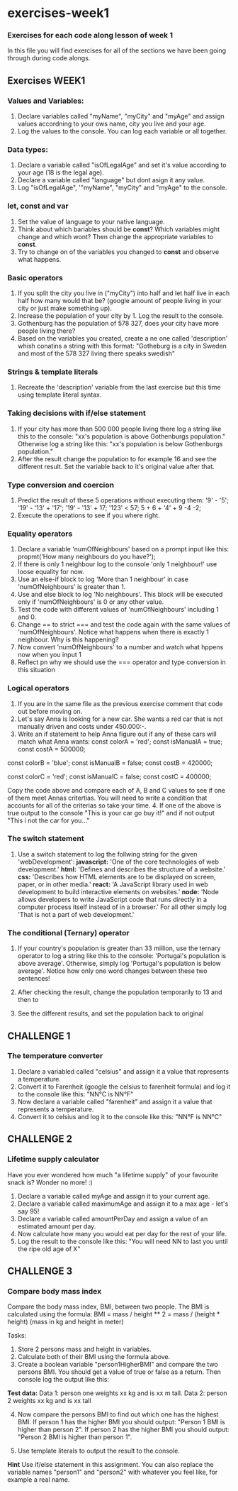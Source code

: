 # exercises-week1
### Exercises for each code along lesson of week 1
In this file you will find exercises for all of the sections we have been going through during code alongs.

## Exercises WEEK1

### Values and Variables:
1. Declare variables called "myName", "myCity" and "myAge" and assign values accordning to your ows name, city you live and your age. 
2. Log the values to the console. You can log each variable or all together.

### Data types:
1. Declare a variable called "isOfLegalAge" and set it's value according to your age (18 is the legal age).
2. Declare a variable called "language" but dont asign it any value.
3. Log "isOfLegalAge", '"myName", "myCity" and "myAge" to the console.

### let, const and var
1. Set the value of language to your native language.
2. Think about which bariables should be **const**? Which variables might change and which wont? Then change the appropriate variables to **const**.
3. Try to change on of the variables you changed to **const** and observe what happens.

### Basic operators
1. If you split the city you live in ("myCity") into half and let half live in each half how many would that be? (google amount of people living in your city or just make something up).
2. Increase the population of your city by 1. Log the result to the console.
3. Gothenburg has the population of 578 327, does your city have more people living there?
4. Based on the variables you created, create a ne one called 'description' whish conatins a string with this format:
"Gotheburg is a city in Sweden and most of the 578 327 living there speaks swedish"

### Strings & template literals
1. Recreate the 'description' variable from the last exercise but this time using template literal syntax.

### Taking decisions with if/else statement
1. If your city has more than 500 000 people living there log a string like this to the console: 
"xx's population is above Gothenburgs population." Otherwise log a string like this: 
"xx's population is below Gothenburgs population."
2. After the result change the population to for example 16 and see the different result. Set the variable back to it's original value after that.

### Type conversion and coercion
1. Predict the result of these 5 operations without executing them:
'9' - '5';
'19' - '13' + '17';
'19' - '13' + 17;
'123' < 57;
5 + 6 + '4' + 9 -4 -2;
2. Execute the operations to see if you where right.

### Equality operators
1. Declare a variable 'numOfNeighbours' based on a prompt input like this:
propmt('How many neighbours do you have?');
2. If there is only 1 neighbour log to the console 'only 1 neighbour!' use loose equality for now.
3. Use an else-if block to log 'More than 1 neighbour' in case 'numOfNeighbours' is greater than 1.
4. Use and else block to log 'No neighbours'. This block will be executed only if 'numOfNeighbours' is 0 or any other value.
5. Test the code with different values of 'numOfNeighbours' including 1 and 0.
6. Change == to strict === and test the code again with the same values of 'numOfNeighbours'. Notice what happens when there is exactly 1 neighbour. Why is this happening?
7. Now convert 'numOfNeighbours' to a number and watch what hppens now when you input 1
8. Reflect pn why we should use the === operator and type conversion in this situation

### Logical operators
1. If you are in the same file as the previous exercise comment that code out before moving on.
2. Let's say Anna is looking for a new car. She wants a red car that is not manually driven and costs under 450.000:-.
3. Write an if statement to help Anna figure out if any of these cars will match what Anna wants:
const colorA = 'red';
const isManualA = true;
const costA = 500000;

const colorB = 'blue';
const isManualB = false;
const costB = 420000;

const colorC = 'red';
const isManualC = false;
const costC = 400000;

Copy the code above and compare each of A, B and C values to see if one of them meet Annas critertias.
You will need to write a condition that accounts for all of the criterias so take your time.
4. If one of the above is true output to the console "This is your car go buy it!" and if not output "This i not the car for you..."

### The switch statement
1. Use a switch statement to log the follwing string for the given 'webDevelopment':
**javascript:** 'One of the core technologies of web development.'
**html:** 'Defines and describes the structure of a website.'
**css:** 'Describes how HTML elements are to be displayed on screen, paper, or in other media.'
**react:** 'A JavaScript library used in web development to build interactive elements on websites.'
**node:** 'Node allows developers to write JavaScript code that runs directly in a computer process itself instead of in a browser.'
For all other simply log 'That is not a part of web development.'

### The conditional (Ternary) operator
1. If your country's population is greater than 33 million, use the ternary operator
to log a string like this to the console: 'Portugal's population is above average'.
Otherwise, simply log 'Portugal's population is below average'. Notice how only
one word changes between these two sentences!

2. After checking the result, change the population temporarily to 13 and then to
130. See the different results, and set the population back to original

## CHALLENGE 1
### The temperature converter
1. Declare a variabled called "celsius" and assign it a value that represents a temperature.
2. Convert it to Farenheit (google the celsius to farenheit formula) and log it to the console like this:
"NN°C is NN°F"
3. Now declare a variable called "farenheit" and assign it a value that represents a temperature.
4. Convert it to celsius and log it to the console like this:
"NN°F is NN°C"

## CHALLENGE 2 
### Lifetime supply calculator
Have you ever wondered how much "a lifetime supply" of your favourite snack is? Wonder no more! :)
1. Declare a variable called myAge and assign it to your current age.
2. Declare a variable called maximumAge and assign it to a max age - let's say 95!
3. Declare a variable called amountPerDay and assign a value of an estimated amount per day.
4. Now calculate how many you would eat per day for the rest of your life.
5. Log the result to the console like this:
"You will need NN to last you until the ripe old age of X"

## CHALLENGE 3
### Compare body mass index
Compare the body mass index, BMI, between two people. The BMI is calculated using the formula:
BMI = mass / height ** 2 = mass / (height * height)
(mass in kg and height in meter)

Tasks:
1. Store 2 persons mass and height in variables.
2. Calculate both of their BMI using the formula above.
3. Create a boolean variable "person1HigherBMI" and compare the two persons BMI. You should get a value of true or false as a return.
Then console log the output like this:

**Test data:**
Data 1: person one weights xx kg and is xx m tall.
Data 2: person 2 weights xx kg and is xx tall

4. Now compare the persons BMI to find out which one has the highest BMI. If person 1 has the higher BMI you should output: "Person 1 BMI is higher than person 2".
If person 2 has the higher BMI you should output: "Person 2 BMI is higher than person 1".

5. Use template literals to output the result to the console.

**Hint**
Use if/else statement in this assignment. You can also replace the variable names "person1" and "person2" with whatever you feel like, for example a real name.
